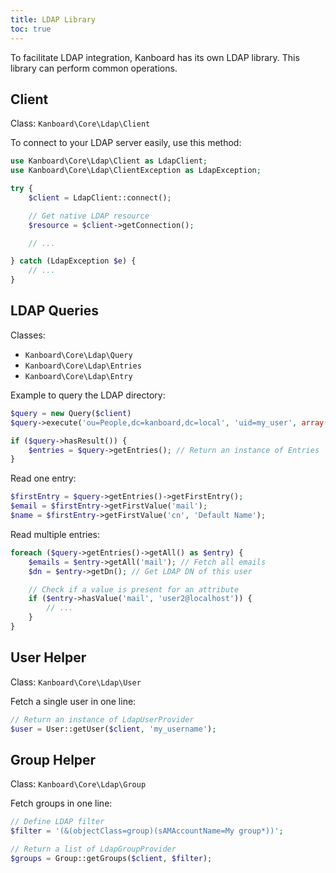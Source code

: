 ```yaml
---
title: LDAP Library
toc: true
---
```


To facilitate LDAP integration, Kanboard has its own LDAP library. This library can perform common operations.

Client
------

Class: `Kanboard\Core\Ldap\Client`

To connect to your LDAP server easily, use this method:

```php
use Kanboard\Core\Ldap\Client as LdapClient;
use Kanboard\Core\Ldap\ClientException as LdapException;

try {
    $client = LdapClient::connect();

    // Get native LDAP resource
    $resource = $client->getConnection();

    // ...

} catch (LdapException $e) {
    // ...
}
```

LDAP Queries
------------

Classes:

- `Kanboard\Core\Ldap\Query`
- `Kanboard\Core\Ldap\Entries`
- `Kanboard\Core\Ldap\Entry`

Example to query the LDAP directory:

```php
$query = new Query($client)
$query->execute('ou=People,dc=kanboard,dc=local', 'uid=my_user', array('cn', 'mail'));

if ($query->hasResult()) {
    $entries = $query->getEntries(); // Return an instance of Entries
}
```

Read one entry:

```php
$firstEntry = $query->getEntries()->getFirstEntry();
$email = $firstEntry->getFirstValue('mail');
$name = $firstEntry->getFirstValue('cn', 'Default Name');
```

Read multiple entries:

```php
foreach ($query->getEntries()->getAll() as $entry) {
    $emails = $entry->getAll('mail'); // Fetch all emails
    $dn = $entry->getDn(); // Get LDAP DN of this user

    // Check if a value is present for an attribute
    if ($entry->hasValue('mail', 'user2@localhost')) {
        // ...
    }
}
```

User Helper
-----------

Class: `Kanboard\Core\Ldap\User`

Fetch a single user in one line:

```php
// Return an instance of LdapUserProvider
$user = User::getUser($client, 'my_username');
```

Group Helper
------------

Class: `Kanboard\Core\Ldap\Group`

Fetch groups in one line:

```php
// Define LDAP filter
$filter = '(&(objectClass=group)(sAMAccountName=My group*))';

// Return a list of LdapGroupProvider
$groups = Group::getGroups($client, $filter);
```
